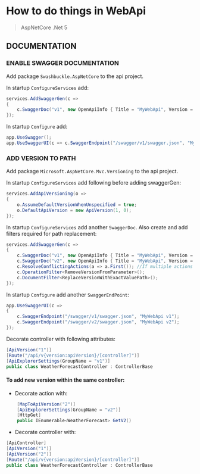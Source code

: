 # How to do things in WebApi

>AspNetCore .Net 5

## DOCUMENTATION

### ENABLE SWAGGER DOCUMENTATION

Add package `Swashbuckle.AspNetCore` to the api project.


In startup `ConfigureServices` add:

```c#
services.AddSwaggerGen(c =>
{
    c.SwaggerDoc("v1", new OpenApiInfo { Title = "MyWebApi", Version = "v1" });
});
```

In startup `Configure` add:

```c#
app.UseSwagger();
app.UseSwaggerUI(c => c.SwaggerEndpoint("/swagger/v1/swagger.json", "MyWebApi v1"));
```

### ADD VERSION TO PATH

Add package `Microsoft.AspNetCore.Mvc.Versioning` to the api project.

In startup `ConfigureServices` add following before adding swaggerGen:

```c#
services.AddApiVersioning(o => 
{
    o.AssumeDefaultVersionWhenUnspecified = true;
    o.DefaultApiVersion = new ApiVersion(1, 0);
});
```

In startup `ConfigureServices` add another `SwaggerDoc`. Also create and add filters required for path replacement:

```c#
services.AddSwaggerGen(c =>
{
    c.SwaggerDoc("v1", new OpenApiInfo { Title = "MyWebApi", Version = "v1" });
    c.SwaggerDoc("v2", new OpenApiInfo { Title = "MyWebApi", Version = "v1" });
    c.ResolveConflictingActions(a => a.First()); //If multiple actions found list the first one
    c.OperationFilter<RemoveVersionFromParameter>();
    c.DocumentFilter<ReplaceVersionWithExactValuePath>();
});
```

In startup `Configure` add another `SwaggerEndPoint`:

```c#
app.UseSwaggerUI(c =>
{
    c.SwaggerEndpoint("/swagger/v1/swagger.json", "MyWebApi v1");
    c.SwaggerEndpoint("/swagger/v2/swagger.json", "MyWebApi v2");
});
```

Decorate controller with following attributes:

```c#
[ApiVersion("1")]
[Route("/api/v{version:apiVersion}/[controller]")]
[ApiExplorerSettings(GroupName = "v1")]
public class WeatherForecastController : ControllerBase
```

#### To add new version within the same controller:

- Decorate action with:

```c#
    [MapToApiVersion("2")]
    [ApiExplorerSettings(GroupName = "v2")]
    [HttpGet]
    public IEnumerable<WeatherForecast> GetV2()
```

- Decorate controller with:

```c#
[ApiController]
[ApiVersion("1")]
[ApiVersion("2")]
[Route("/api/v{version:apiVersion}/[controller]")]
public class WeatherForecastController : ControllerBase
```
